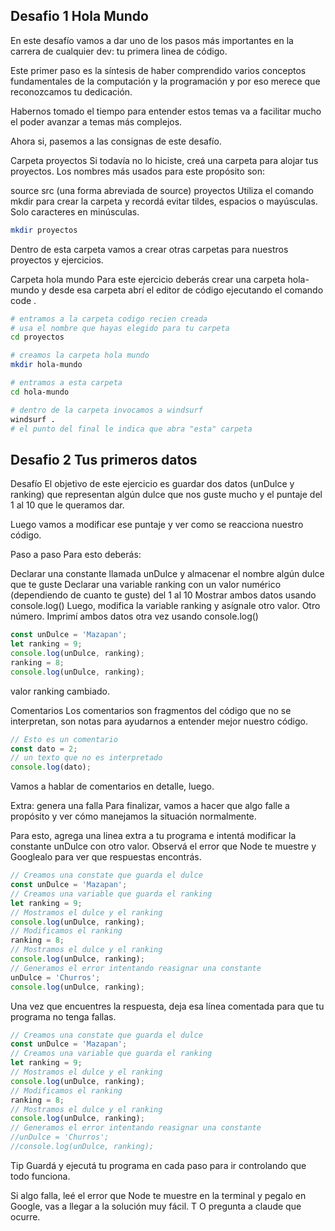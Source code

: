 ## Desafio 1 Hola Mundo

En este desafío vamos a dar uno de los pasos más importantes en la carrera de cualquier dev: tu primera linea de código.

Este primer paso es la síntesis de haber comprendido varios conceptos fundamentales de la computación y la programación y por eso merece que reconozcamos tu dedicación.

Habernos tomado el tiempo para entender estos temas va a facilitar mucho el poder avanzar a temas más complejos.

Ahora si, pasemos a las consignas de este desafío.

Carpeta proyectos
Si todavía no lo hiciste, creá una carpeta para alojar tus proyectos. Los nombres más usados para este propósito son:

source
src (una forma abreviada de source)
proyectos
Utiliza el comando mkdir para crear la carpeta y recordá evitar tildes, espacios o mayúsculas. Solo caracteres en minúsculas.

```bash
mkdir proyectos
```

Dentro de esta carpeta vamos a crear otras carpetas para nuestros proyectos y ejercicios.

Carpeta hola mundo
Para este ejercicio deberás crear una carpeta hola-mundo y desde esa carpeta abrí el editor de código ejecutando el comando code .

```bash
# entramos a la carpeta codigo recien creada
# usa el nombre que hayas elegido para tu carpeta
cd proyectos

# creamos la carpeta hola mundo
mkdir hola-mundo

# entramos a esta carpeta
cd hola-mundo

# dentro de la carpeta invocamos a windsurf
windsurf .
# el punto del final le indica que abra "esta" carpeta
```

## Desafio 2 Tus primeros datos
Desafío
El objetivo de este ejercicio es guardar dos datos (unDulce y ranking) que representan algún dulce que nos guste mucho y el puntaje del 1 al 10 que le queramos dar.

Luego vamos a modificar ese puntaje y ver como se reacciona nuestro código.

Paso a paso
Para esto deberás:

Declarar una constante llamada unDulce y almacenar el nombre algún dulce que te guste
Declarar una variable ranking con un valor numérico (dependiendo de cuanto te guste) del 1 al 10
Mostrar ambos datos usando console.log()
Luego, modifica la variable ranking y asígnale otro valor. Otro número.
Imprimí ambos datos otra vez usando console.log()

```javascript
const unDulce = 'Mazapan';
let ranking = 9;
console.log(unDulce, ranking);
ranking = 8;
console.log(unDulce, ranking);
```
valor ranking cambiado.

Comentarios
Los comentarios son fragmentos del código que no se interpretan, son notas para ayudarnos a entender mejor nuestro código.

```javascript
// Esto es un comentario
const dato = 2;
// un texto que no es interpretado
console.log(dato);
```

Vamos a hablar de comentarios en detalle, luego.

Extra: genera una falla
Para finalizar, vamos a hacer que algo falle a propósito y ver cómo manejamos la situación normalmente.

Para esto, agrega una linea extra a tu programa e intentá modificar la constante unDulce con otro valor. Observá el error que Node te muestre y Googlealo para ver que respuestas encontrás.

```javascript
// Creamos una constate que guarda el dulce
const unDulce = 'Mazapan';
// Creamos una variable que guarda el ranking
let ranking = 9;
// Mostramos el dulce y el ranking
console.log(unDulce, ranking);
// Modificamos el ranking
ranking = 8;
// Mostramos el dulce y el ranking
console.log(unDulce, ranking);
// Generamos el error intentando reasignar una constante
unDulce = 'Churros';
console.log(unDulce, ranking);
```

Una vez que encuentres la respuesta, deja esa línea comentada para que tu programa no tenga fallas.


```javascript
// Creamos una constate que guarda el dulce
const unDulce = 'Mazapan';
// Creamos una variable que guarda el ranking
let ranking = 9;
// Mostramos el dulce y el ranking
console.log(unDulce, ranking);
// Modificamos el ranking
ranking = 8;
// Mostramos el dulce y el ranking
console.log(unDulce, ranking);
// Generamos el error intentando reasignar una constante
//unDulce = 'Churros';
//console.log(unDulce, ranking);
```

Tip
Guardá y ejecutá tu programa en cada paso para ir controlando que todo funciona.

Si algo falla, leé el error que Node te muestre en la terminal y pegalo en Google, vas a llegar a la solución muy fácil. T
O pregunta a claude que ocurre.